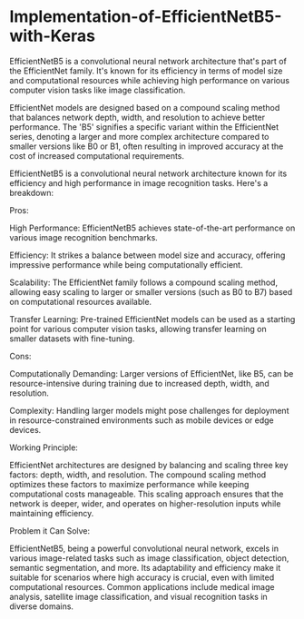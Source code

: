 # Implementation-of-EfficientNetB5-with-Keras

EfficientNetB5 is a convolutional neural network architecture that's part of the EfficientNet family. It's known for its efficiency in terms of model size and computational resources while achieving high performance on various computer vision tasks like image classification.

EfficientNet models are designed based on a compound scaling method that balances network depth, width, and resolution to achieve better performance. The 'B5' signifies a specific variant within the EfficientNet series, denoting a larger and more complex architecture compared to smaller versions like B0 or B1, often resulting in improved accuracy at the cost of increased computational requirements.

EfficientNetB5 is a convolutional neural network architecture known for its efficiency and high performance in image recognition tasks. Here's a breakdown:

Pros:

High Performance: EfficientNetB5 achieves state-of-the-art performance on various image recognition benchmarks.

Efficiency: It strikes a balance between model size and accuracy, offering impressive performance while being computationally efficient.

Scalability: The EfficientNet family follows a compound scaling method, allowing easy scaling to larger or smaller versions (such as B0 to B7) based on computational resources available.

Transfer Learning: Pre-trained EfficientNet models can be used as a starting point for various computer vision tasks, allowing transfer learning on smaller datasets with fine-tuning.

Cons:

Computationally Demanding: Larger versions of EfficientNet, like B5, can be resource-intensive during training due to increased depth, width, and resolution.

Complexity: Handling larger models might pose challenges for deployment in resource-constrained environments such as mobile devices or edge devices.

Working Principle:

EfficientNet architectures are designed by balancing and scaling three key factors: depth, width, and resolution. The compound scaling method optimizes these factors to maximize performance while keeping computational costs manageable. This scaling approach ensures that the network is deeper, wider, and operates on higher-resolution inputs while maintaining efficiency.

Problem it Can Solve:

EfficientNetB5, being a powerful convolutional neural network, excels in various image-related tasks such as image classification, object detection, semantic segmentation, and more. Its adaptability and efficiency make it suitable for scenarios where high accuracy is crucial, even with limited computational resources. Common applications include medical image analysis, satellite image classification, and visual recognition tasks in diverse domains.
